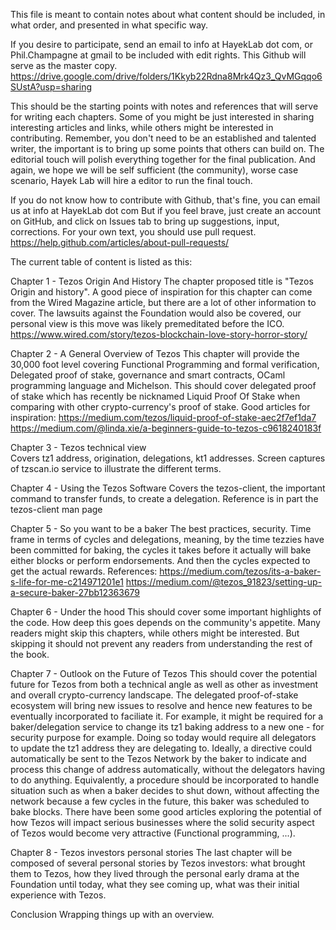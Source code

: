 
This file is meant to contain notes about what content should be included, in what order, and presented in what specific way.

If you desire to participate, send an email to info at HayekLab dot com, or Phil.Champagne at gmail to be included with 
edit rights. This Github will serve as the master copy.
https://drive.google.com/drive/folders/1Kkyb22Rdna8Mrk4Qz3_QvMGqqo6SUstA?usp=sharing


This should be the starting points with notes and references that will serve for writing each chapters. Some of you might
be just interested in sharing interesting articles and links, while others might be interested in contributing. Remember,
you don't need to be an established and talented writer, the important is to bring up some points that others can
build on. The editorial touch will polish everything together for the final publication. And again, we hope we will
be self sufficient (the community), worse case scenario, Hayek Lab will hire a editor to run the final touch.

If you do not know how to contribute with Github, that's fine, you can email us at info at HayekLab dot com
But if you feel brave, just create an account on GitHub, and click on Issues tab to bring up suggestions, input,
corrections. For your own text, you should use pull request. 
https://help.github.com/articles/about-pull-requests/

The current table of content is listed as this:

Chapter 1 - Tezos Origin And History
The chapter proposed title is "Tezos Origin and history". A good piece of inspiration for this chapter can come from 
the Wired Magazine article, but there are a lot of other information to cover. The lawsuits against the Foundation
would also be covered, our personal view is this move was likely premeditated before the ICO.
https://www.wired.com/story/tezos-blockchain-love-story-horror-story/


Chapter 2 - A General Overview of Tezos
This chapter will provide the 30,000 foot level covering Functional Programming and formal verification, Delegated proof 
of stake, governance and smart contracts, OCaml programming language and Michelson.
This should cover delegated proof of stake which has recently be nicknamed Liquid Proof Of Stake when comparing with other
crypto-currency's proof of stake. Good articles for inspiration:
https://medium.com/tezos/liquid-proof-of-stake-aec2f7ef1da7
https://medium.com/@linda.xie/a-beginners-guide-to-tezos-c9618240183f

Chapter 3 - Tezos technical view  
Covers tz1 address, origination, delegations, kt1 addresses. Screen captures of tzscan.io service to illustrate 
the different terms.

Chapter 4 - Using the Tezos Software
Covers the tezos-client, the important command to transfer funds, to create a delegation.
Reference is in part the tezos-client man page

Chapter 5 - So you want to be a baker 
The best practices, security.
Time frame in terms of cycles and delegations, meaning, by the time tezzies have been committed for baking, the cycles it takes 
before it actually will bake either blocks or perform endorsements. And then the cycles expected to get the actual rewards.
References:
https://medium.com/tezos/its-a-baker-s-life-for-me-c214971201e1
https://medium.com/@tezos_91823/setting-up-a-secure-baker-27bb12363679

  
Chapter 6 - Under the hood
This should cover some important highlights of the code. How deep this goes depends on the community's appetite.
Many readers might skip this chapters, while others might be interested. But skipping it should not prevent any readers from
understanding the rest of the book.

Chapter 7 - Outlook on the Future of Tezos
This should cover the potential future for Tezos from both a technical angle as well as other as investment and 
overall crypto-currency landscape. The delegated proof-of-stake ecosystem will bring new issues to resolve and hence
new features to be eventually incorporated to faciliate it. For example, it might be required for a baker/delegation service
to change its tz1 baking address to a new one - for security purpose for example. Doing so today would require all delegators 
to update the tz1 address they are delegating to. Ideally, a directive could automatically be sent to the Tezos Network
by the baker to indicate and process this change of address automatically, without the delegators having to do anything.
Equivalently, a procedure should be incorporated to handle situation such as when a baker decides to shut down, without
affecting the network because a few cycles in the future, this baker was scheduled to bake blocks. 
There have been some good articles exploring the potential of how Tezos will impact serious businesses where the solid
security aspect of Tezos would become very attractive (Functional programming, ...).

Chapter 8 - Tezos investors personal stories
The last chapter will be composed of several personal stories by Tezos investors: what brought them to Tezos, how 
they lived through the personal early drama at the Foundation until today, what they see coming up, what was their
initial experience with Tezos. 

Conclusion
Wrapping things up with an overview.

